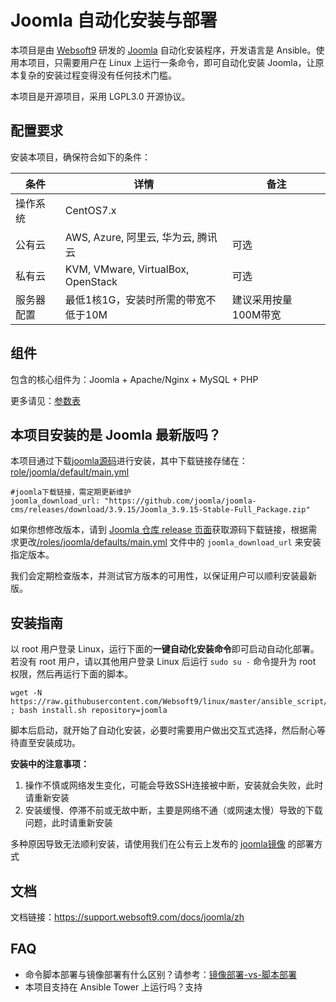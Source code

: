 
# Joomla 自动化安装与部署

本项目是由 [Websoft9](https://www.websoft9.com) 研发的 [Joomla](https://www.joomla.org/) 自动化安装程序，开发语言是 Ansible。使用本项目，只需要用户在 Linux 上运行一条命令，即可自动化安装 Joomla，让原本复杂的安装过程变得没有任何技术门槛。  

本项目是开源项目，采用 LGPL3.0 开源协议。

## 配置要求

安装本项目，确保符合如下的条件：

| 条件       | 详情       | 备注  |
| ------------ | ------------ | ----- |
| 操作系统       | CentOS7.x       |   |
| 公有云| AWS, Azure, 阿里云, 华为云, 腾讯云 | 可选 |
| 私有云|  KVM, VMware, VirtualBox, OpenStack | 可选 |
| 服务器配置 | 最低1核1G，安装时所需的带宽不低于10M |  建议采用按量100M带宽 |

## 组件

包含的核心组件为：Joomla + Apache/Nginx + MySQL + PHP

更多请见：[参数表](/docs/zh/stack-components.md)

## 本项目安装的是 Joomla 最新版吗？

本项目通过下载[joomla源码](https://github.com/joomla/joomla-cms/releases)进行安装，其中下载链接存储在：[role/joomla/default/main.yml](/roles/joomla/defaults/main.yml)

```
#joomla下载链接，需定期更新维护
joomla_download_url: "https://github.com/joomla/joomla-cms/releases/download/3.9.15/Joomla_3.9.15-Stable-Full_Package.zip"
```
如果你想修改版本，请到 [Joomla 仓库 release 页面](https://downloads.joomla.org/)获取源码下载链接，根据需求更改[/roles/joomla/defaults/main.yml](/roles/joomla/defaults/main.yml) 文件中的 ```joomla_download_url``` 来安装指定版本。  

我们会定期检查版本，并测试官方版本的可用性，以保证用户可以顺利安装最新版。

## 安装指南

以 root 用户登录 Linux，运行下面的**一键自动化安装命令**即可启动自动化部署。若没有 root 用户，请以其他用户登录 Linux 后运行 `sudo su -` 命令提升为 root 权限，然后再运行下面的脚本。

```
wget -N https://raw.githubusercontent.com/Websoft9/linux/master/ansible_script/install.sh ; bash install.sh repository=joomla
```

脚本后启动，就开始了自动化安装，必要时需要用户做出交互式选择，然后耐心等待直至安装成功。

**安装中的注意事项：**  

1. 操作不慎或网络发生变化，可能会导致SSH连接被中断，安装就会失败，此时请重新安装
2. 安装缓慢、停滞不前或无故中断，主要是网络不通（或网速太慢）导致的下载问题，此时请重新安装

多种原因导致无法顺利安装，请使用我们在公有云上发布的 [joomla镜像](https://apps.websoft9.com/joomla) 的部署方式


## 文档

文档链接：https://support.websoft9.com/docs/joomla/zh

## FAQ

- 命令脚本部署与镜像部署有什么区别？请参考：[镜像部署-vs-脚本部署](https://support.websoft9.com/docs/faq/zh/bz-product.html#镜像部署-vs-脚本部署)
- 本项目支持在 Ansible Tower 上运行吗？支持
